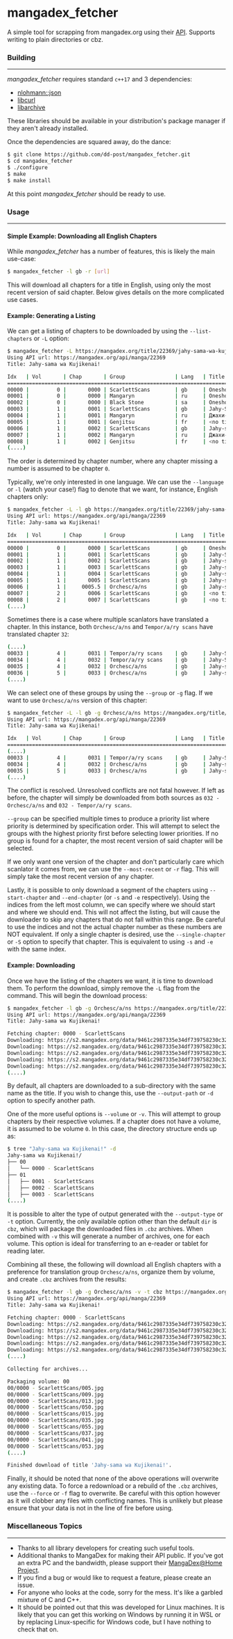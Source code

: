 # mangadex_fetcher

A simple tool for scrapping from mangadex.org using their [API](https://mangadex.org/api/). Supports writing to plain directories or cbz.

### Building
---
*mangadex_fetcher* requires standard `c++17` and 3 dependencies:

- [nlohmann::json](https://github.com/nlohmann/json)
- [libcurl](https://curl.haxx.se/libcurl/)
- [libarchive](https://www.libarchive.org/)

These libraries should be available in your distribution's package manager if they aren't already installed.

Once the dependencies are squared away, do the dance:

``` bash
$ git clone https://github.com/dd-post/mangadex_fetcher.git
$ cd mangadex_fetcher
$ ./configure
$ make
$ make install
```

At this point *mangadex_fetcher* should be ready to use.

### Usage
---

#### Simple Example: Downloading all English Chapters
While *mangadex_fetcher* has a number of features, this is likely the main use-case:

``` bash
$ mangadex_fetcher -l gb -r [url]
```

This will download all chapters for a title in English, using only the most recent version of said chapter. Below gives details on the more complicated use cases.

#### Example: Generating a Listing
We can get a listing of chapters to be downloaded by using the `--list-chapters` or `-L` option:

``` bash
$ mangadex_fetcher -L https://mangadex.org/title/22369/jahy-sama-wa-kujikenai
Using API url: https://mangadex.org/api/manga/22369
Title: Jahy-sama wa Kujikenai!

Idx   | Vol       | Chap       | Group                | Lang   | Title
========================================================================================================================
00000 |         0 |       0000 | ScarlettScans        | gb     | Oneshot
00001 |         0 |       0000 | Mangaryn             | ru     | Oneshot
00002 |         0 |       0000 | Black Stone          | sa     | Oneshot
00003 |         1 |       0001 | ScarlettScans        | gb     | Jahy-Sama And The Part-Time Job
00004 |         1 |       0001 | Mangaryn             | ru     | Джахи-сама и Подработка
00005 |         1 |       0001 | Genjitsu             | fr     | <no title>
00006 |         1 |       0002 | ScarlettScans        | gb     | Jahy-sama and the Subordinate
00007 |         1 |       0002 | Mangaryn             | ru     | Джахи-сама и Элитный Дом
00008 |         1 |       0002 | Genjitsu             | fr     | <no title>
(....)
```
The order is determined by chapter number, where any chapter missing a number is assumed to be chapter `0`.

Typically, we're only interested in one language. We can use the `--language` or `-l` (watch your case!) flag to denote that we want, for instance, English chapters only:

``` bash
$ mangadex_fetcher -L -l gb https://mangadex.org/title/22369/jahy-sama-wa-kujikenai
Using API url: https://mangadex.org/api/manga/22369
Title: Jahy-sama wa Kujikenai!

Idx   | Vol       | Chap       | Group                | Lang   | Title
========================================================================================================================
00000 |         0 |       0000 | ScarlettScans        | gb     | Oneshot
00001 |         1 |       0001 | ScarlettScans        | gb     | Jahy-Sama And The Part-Time Job
00002 |         1 |       0002 | ScarlettScans        | gb     | Jahy-sama and the Subordinate
00003 |         1 |       0003 | ScarlettScans        | gb     | Jahy-sama and the Precious Gem
00004 |         1 |       0004 | ScarlettScans        | gb     | Jahy-sama and the Landlady
00005 |         1 |       0005 | ScarlettScans        | gb     | Jahy-sama and the Mountain
00006 |         1 |     0005.5 | Orchesc/a/ns         | gb     | Jahy-sama and Her Daily Life
00007 |         2 |       0006 | ScarlettScans        | gb     | <no title>
00008 |         2 |       0007 | ScarlettScans        | gb     | <no title>
(....)
```

Sometimes there is a case where multiple scanlators have translated a chapter. In this instance, both `Orchesc/a/ns` and `Tempor/a/ry scans` have translated chapter `32`:

``` bash
(....)
00033 |         4 |       0031 | Tempor/a/ry scans    | gb     | Jahy-Sama and the Master Part Timer
00034 |         4 |       0032 | Tempor/a/ry scans    | gb     | Jahy-Sama and the Runaway Landlady
00035 |         4 |       0032 | Orchesc/a/ns         | gb     | Jahy-sama and the Landlady Who Ran from Home
00036 |         5 |       0033 | Orchesc/a/ns         | gb     | Jahy-sama and Tomatoes
(....)
```

We can select one of these groups by using the `--group` or `-g` flag. If we want to use `Orchesc/a/ns` version of this chapter:

``` bash
$ mangadex_fetcher -L -l gb -g Orchesc/a/ns https://mangadex.org/title/22369/jahy-sama-wa-kujikenai
Using API url: https://mangadex.org/api/manga/22369
Title: Jahy-sama wa Kujikenai!

Idx   | Vol       | Chap       | Group                | Lang   | Title
========================================================================================================================
(....)
00033 |         4 |       0031 | Tempor/a/ry scans    | gb     | Jahy-Sama and the Master Part Timer
00034 |         4 |       0032 | Orchesc/a/ns         | gb     | Jahy-sama and the Landlady Who Ran from Home
00035 |         5 |       0033 | Orchesc/a/ns         | gb     | Jahy-sama and Tomatoes
(....)
```
The conflict is resolved. Unresolved conflicts are not fatal however. If left as before, the chapter will simply be downloaded from both sources as `032 - Orchesc/a/ns` and `032 - Tempor/a/ry scans`.

`--group` can be specified multiple times to produce a priority list where priority is determined by specification order. This will attempt to select the groups with the highest priority first before selecting lower priorities. If no group is found for a chapter, the most recent version of said chapter will be selected.

If we only want one version of the chapter and don't particularly care which scanlator it comes from, we can use the `--most-recent` or `-r` flag. This will simply take the most recent version of any chapter.

Lastly, it is possible to only download a segment of the chapters using `--start-chapter` and `--end-chapter` (or `-s` and `-e` respectively). Using the indices from the left most column, we can specify where we should start and where we should end. This will not affect the listing, but will cause the downloader to skip any chapters that do not fall within this range. Be careful to use the indices and not the actual chapter number as these numbers are NOT equivalent. If only a single chapter is desired, use the `--single-chapter` or `-S` option to specify that chapter. This is equivalent to using `-s` and `-e` with the same index.

#### Example: Downloading
Once we have the listing of the chapters we want, it is time to download them. To perform the download, simply remove the `-L` flag from the command. This will begin the download process:

``` bash
$ mangadex_fetcher -l gb -g Orchesc/a/ns https://mangadex.org/title/22369/jahy-sama-wa-kujikenai
Using API url: https://mangadex.org/api/manga/22369
Title: Jahy-sama wa Kujikenai!

Fetching chapter: 0000 - ScarlettScans
Downloading: https://s2.mangadex.org/data/9461c2987335e34df739758230c32d3b/p1.jpg -> 000.jpg...   434 kB: OK.
Downloading: https://s2.mangadex.org/data/9461c2987335e34df739758230c32d3b/p2.jpg -> 001.jpg...   414 kB: OK.
Downloading: https://s2.mangadex.org/data/9461c2987335e34df739758230c32d3b/p3.jpg -> 002.jpg...   342 kB: OK.
Downloading: https://s2.mangadex.org/data/9461c2987335e34df739758230c32d3b/p4.jpg -> 003.jpg...   348 kB: OK.
Downloading: https://s2.mangadex.org/data/9461c2987335e34df739758230c32d3b/p5.jpg -> 004.jpg...   421 kB: OK.
(....)
```
By default, all chapters are downloaded to a sub-directory with the same name as the title. If you wish to change this, use the `--output-path` or `-d` option to specify another path.

One of the more useful options is `--volume` or `-v`. This will attempt to group chapters by their respective volumes. If a chapter does not have a volume, it is assumed to be volume `0`. In this case, the directory structure ends up as:
``` bash
$ tree "Jahy-sama wa Kujikenai!" -d
Jahy-sama wa Kujikenai!/
├── 00
│   └── 0000 - ScarlettScans
├── 01
│   ├── 0001 - ScarlettScans
│   ├── 0002 - ScarlettScans
│   ├── 0003 - ScarlettScans
(....)
```

It is possible to alter the type of output generated with the `--output-type` or `-t` option. Currently, the only available option other than the default `dir` is `cbz`, which will package the downloaded files in `.cbz` archives. When combined with `-v` this will generate a number of archives, one for each volume. This option is ideal for transferring to an e-reader or tablet for reading later.

Combining all these, the following will download all English chapters with a preference for translation group `Orchesc/a/ns`, organize them by volume, and create `.cbz` archives from the results:

``` bash
$ mangadex_fetcher -l gb -g Orchesc/a/ns -v -t cbz https://mangadex.org/title/22369/jahy-sama-wa-kujikenai
Using API url: https://mangadex.org/api/manga/22369
Title: Jahy-sama wa Kujikenai!

Fetching chapter: 0000 - ScarlettScans
Downloading: https://s2.mangadex.org/data/9461c2987335e34df739758230c32d3b/p1.jpg -> 000.jpg...   434 kB: OK.
Downloading: https://s2.mangadex.org/data/9461c2987335e34df739758230c32d3b/p2.jpg -> 001.jpg...   414 kB: OK.
Downloading: https://s2.mangadex.org/data/9461c2987335e34df739758230c32d3b/p3.jpg -> 002.jpg...   342 kB: OK.
Downloading: https://s2.mangadex.org/data/9461c2987335e34df739758230c32d3b/p4.jpg -> 003.jpg...   348 kB: OK.
Downloading: https://s2.mangadex.org/data/9461c2987335e34df739758230c32d3b/p5.jpg -> 004.jpg...   421 kB: OK.
(....)

Collecting for archives...

Packaging volume: 00
00/0000 - ScarlettScans/005.jpg
00/0000 - ScarlettScans/009.jpg
00/0000 - ScarlettScans/013.jpg
00/0000 - ScarlettScans/050.jpg
00/0000 - ScarlettScans/015.jpg
00/0000 - ScarlettScans/035.jpg
00/0000 - ScarlettScans/055.jpg
00/0000 - ScarlettScans/037.jpg
00/0000 - ScarlettScans/041.jpg
00/0000 - ScarlettScans/053.jpg
(....)

Finished download of title 'Jahy-sama wa Kujikenai!'.
```

Finally, it should be noted that none of the above operations will overwrite any existing data. To force a redownload or a rebuild of the `.cbz` archives, use the `--force` or `-f` flag to overwrite. Be careful with this option however as it will clobber any files with conflicting names. This is unlikely but please ensure that your data is not in the line of fire before using.

### Miscellaneous Topics
---
 - Thanks to all library developers for creating such useful tools.
 - Additional thanks to MangaDex for making their API public. If you've got an extra PC and the bandwidth, please support their [MangaDex@Home Project](https://mangadex.org/thread/262074).
 - If you find a bug or would like to request a feature, please create an issue.
 - For anyone who looks at the code, sorry for the mess. It's like a garbled mixture of C and C++.
 - It should be pointed out that this was developed for Linux machines. It is likely that you can get this working on Windows by running it in WSL or by replacing Linux-specific for Windows code, but I have nothing to check that on.


